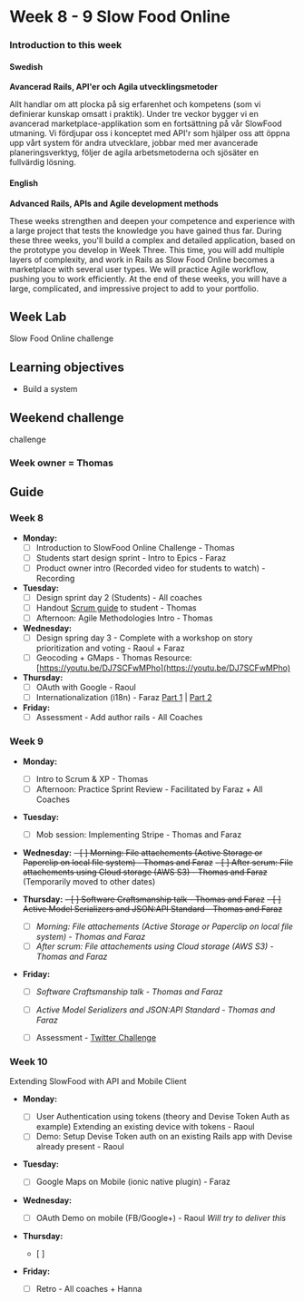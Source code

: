 # Week 8 - 9 Slow Food Online
### Introduction to this week

#### Swedish
**Avancerad Rails, API'er och Agila utvecklingsmetoder**

Allt handlar om att plocka på sig erfarenhet och kompetens (som vi definierar kunskap omsatt i praktik). Under tre veckor bygger vi en avancerad marketplace-applikation som en fortsättning på vår SlowFood utmaning. Vi fördjupar oss i konceptet med API'r som hjälper oss att öppna upp vårt system för andra utvecklare, jobbar med mer avancerade planeringsverktyg, följer de agila arbetsmetoderna och sjösäter en fullvärdig lösning.

#### English
**Advanced Rails, APIs and Agile development methods**

These weeks strengthen and deepen your competence and experience with a large project that tests the knowledge you have gained thus far. During these three weeks, you'll build a complex and detailed application, based on the prototype you develop in Week Three. This time, you will add multiple layers of complexity, and work in Rails as Slow Food Online becomes a marketplace with several user types. We will practice Agile workflow, pushing you to work efficiently. At the end of these weeks, you will have a large, complicated, and impressive project to add to your portfolio.
## Week Lab

Slow Food Online challenge

## Learning objectives

- Build a system

## Weekend challenge

challenge

### Week owner = Thomas

## Guide

### Week 8
- **Monday:**
  - [ ] Introduction to SlowFood Online Challenge - Thomas
  - [ ] Students start design sprint - Intro to Epics - Faraz
  - [ ] Product owner intro (Recorded video for students to watch) - Recording
  
- **Tuesday:**
  - [ ] Design sprint day 2 (Students) - All coaches
  - [ ] Handout [Scrum guide](http://www.scrumguides.org/) to student - Thomas
  - [ ] Afternoon: Agile Methodologies Intro - Thomas
  
- **Wednesday:**
  - [ ] Design spring day 3 - Complete with a workshop on story prioritization and voting - Raoul + Faraz
  - [ ] Geocoding + GMaps - Thomas Resource: [https://youtu.be/DJ7SCFwMPho](https://youtu.be/DJ7SCFwMPho)
  
- **Thursday:**
  - [ ] OAuth with Google - Raoul
  - [ ] Internationalization (i18n) - Faraz [Part 1](https://youtu.be/eBwjN5drg-Q) | [Part 2](https://youtu.be/0Nen6z0cIbo)

- **Friday:**
  - [ ] Assessment - Add author rails - All Coaches

### Week 9
- **Monday:**
  - [ ] Intro to Scrum & XP - Thomas
  - [ ] Afternoon: Practice Sprint Review - Facilitated by Faraz + All Coaches

- **Tuesday:**
  - [ ] Mob session: Implementing Stripe - Thomas and Faraz

- **Wednesday:**
  ~~- [ ] Morning: File attachements (Active Storage or Paperclip on local file system) - Thomas and Faraz~~
  ~~- [ ] After scrum: File attachements using Cloud storage (AWS S3) - Thomas and Faraz~~ (Temporarily moved to other dates)

- **Thursday:**
  ~~- [ ] Software Craftsmanship talk - Thomas and Faraz~~
  ~~- [ ] Active Model Serializers and JSON:API Standard - Thomas and Faraz~~

  - [ ] _Morning: File attachements (Active Storage or Paperclip on local file system) - Thomas and Faraz_
  - [ ] _After scrum: File attachements using Cloud storage (AWS S3) - Thomas and Faraz_

- **Friday:**

  - [ ] _Software Craftsmanship talk - Thomas and Faraz_
  - [ ] _Active Model Serializers and JSON:API Standard - Thomas and Faraz_
  - [ ] Assessment - [Twitter Challenge](../miscellaneous/assessments/week_7_assessment.md)
 

### Week 10
Extending SlowFood with API and Mobile Client
- **Monday:**
  - [ ] User Authentication using tokens (theory and Devise Token Auth as example) Extending an existing device with tokens - Raoul
  - [ ] Demo: Setup Devise Token auth on an existing Rails app with Devise already present - Raoul

- **Tuesday:**
  - [ ] Google Maps on Mobile (ionic native plugin) - Faraz 
  
- **Wednesday:**
  - [ ] OAuth Demo on mobile (FB/Google+) - Raoul _Will try to deliver this_
  
- **Thursday:**
  - [ ]

- **Friday:**
  - [ ] Retro - All coaches + Hanna

